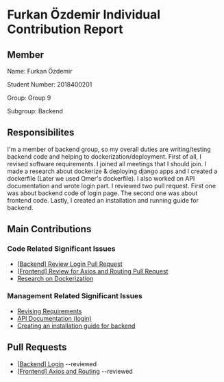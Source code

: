 # Furkan Özdemir Individual Contribution Report

## Member
Name: Furkan Özdemir

Student Number: 2018400201

Group: Group 9

Subgroup: Backend

## Responsibilites

I'm a member of backend group, so my overall duties are writing/testing backend code and helping to dockerization/deployment. First of all, I revised software
requirements. I joined all meetings that I should join. I made a research about dockerize & deploying django apps and I created a dockerfile (Later we used Omer's
dockerfile). I also worked on API documentation and wrote login part. I reviewed two pull request. First one was about backend code of login page. The second one was
about frontend code. Lastly, I created an installation and running guide for backend.

## Main Contributions

### Code Related Significant Issues

* [[Backend] Review Login Pull Request](https://github.com/bounswe/bounswe2022group9/issues/304)
* [[Frontend] Review for Axios and Routing Pull Request](https://github.com/bounswe/bounswe2022group9/issues/305)
* [Research on Dockerization](https://github.com/bounswe/bounswe2022group9/issues/302)

### Management Related Significant Issues
* [Revising Requirements](https://github.com/bounswe/bounswe2022group9/issues/248) 
* [API Documentation (login)](https://github.com/bounswe/bounswe2022group9/issues/307) 
* [Creating an installation guide for backend](https://github.com/bounswe/bounswe2022group9/issues/306)

## Pull Requests
 * [[Backend] Login](https://github.com/bounswe/bounswe2022group9/pull/280) --reviewed
 * [[Frontend] Axios and Routing](https://github.com/bounswe/bounswe2022group9/pull/292) --reviewed
